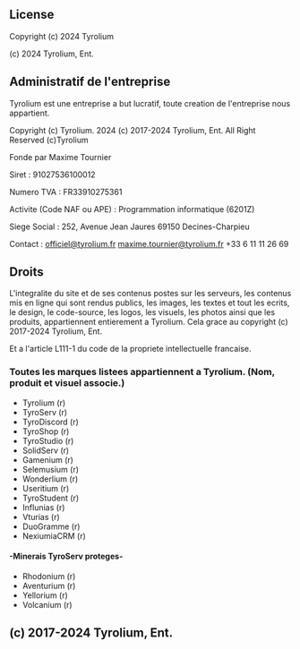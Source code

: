 ## License

Copyright (c) 2024 Tyrolium

(c) 2024 Tyrolium, Ent.

## Administratif de l'entreprise

Tyrolium est une entreprise a but lucratif, toute creation de l'entreprise nous appartient.

Copyright (c) Tyrolium. 2024
(c) 2017-2024 Tyrolium, Ent.
All Right Reserved (c)Tyrolium

Fonde par Maxime Tournier

Siret :
91027536100012

Numero TVA :
FR33910275361

Activite (Code NAF ou APE) :
Programmation informatique (6201Z)

Siege Social :
252, Avenue Jean Jaures 69150 Decines-Charpieu

Contact :
officiel@tyrolium.fr
maxime.tournier@tyrolium.fr
+33 6 11 11 26 69

## Droits
L'integralite du site et de ses contenus postes sur les serveurs, les contenus mis en ligne qui sont rendus publics, les images, les textes et tout les ecrits, le design, le code-source, les logos, les visuels, les photos ainsi que les produits, appartiennent entierement a Tyrolium.
Cela grace au copyright (c) 2017-2024 Tyrolium, Ent.

Et a l'article L111-1 du code de la propriete intellectuelle francaise.

### Toutes les marques listees appartiennent a Tyrolium. (Nom, produit et visuel associe.)

- Tyrolium (r)
- TyroServ (r)
- TyroDiscord (r)
- TyroShop (r)
- TyroStudio (r)
- SolidServ (r)
- Gamenium (r)
- Selemusium (r)
- Wonderlium (r)
- Useritium (r)
- TyroStudent (r)
- Influnias (r)
- Vturias (r)
- DuoGramme (r) 
- NexiumiaCRM (r) 
#### -Minerais TyroServ proteges-
- Rhodonium (r)
- Aventurium (r)
- Yellorium (r)
- Volcanium (r)

## (c) 2017-2024 Tyrolium, Ent.


